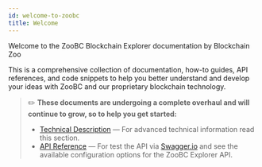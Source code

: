 ```yaml
---
id: welcome-to-zoobc
title: Welcome
---
```


Welcome to the ZooBC Blockchain Explorer documentation by Blockchain Zoo

This is a comprehensive collection of documentation, how-to guides, API references, and code snippets to help you
better understand and develop your ideas with ZooBC and our proprietary blockchain technology.

> ✏️ **These documents are undergoing a complete overhaul and will continue to grow, so to help you get started:**
> * [Technical Description][technical-description] — For advanced technical information read this section.
> * [API Reference]() — For test the API via [Swagger.io][swagger-io] and see the available configuration options for the ZooBC Explorer API.

[technical-description]: https://docs.zoobc.net
[swagger-io]: https://swagger.io/
